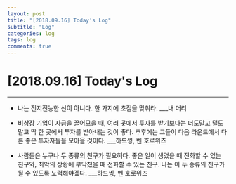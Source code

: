 ```yaml
---
layout: post
title: "[2018.09.16] Today's Log"
subtitle: "Log"
categories: log
tags: log
comments: true
---
```


[2018.09.16] Today's Log
======================
****
- 나는 전지전능한 신이 아니다. 한 가지에 초점을 맞춰라. ___내 머리

- 비상장 기업이 자금을 끌어모을 때, 여러 곳에서 투자를 받기보다는 더도말고 덜도말고 딱 한 곳에서 투자를 받아내는 것이 좋다.
추후에는 그들이 다음 라운드에서 다른 좋은 투자자들을 모아올 것이다. ___하드씽, 벤 호로위츠

- 사람들은 누구나 두 종류의 친구가 필요하다.
좋은 일이 생겼을 때 전화할 수 있는 친구와, 최악의 상황에 부닥쳤을 때 전화할 수 있는 친구.
나는 이 두 종류의 친구가 될 수 있도록 노력해야겠다. ___하드씽, 벤 호로위츠